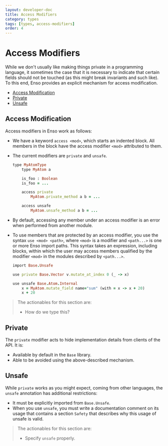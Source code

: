 ```yaml
---
layout: developer-doc
title: Access Modifiers
category: types
tags: [types, access-modifiers]
order: 4
---
```


# Access Modifiers
While we don't usually like making things private in a programming language, it
sometimes the case that it is necessary to indicate that certain fields should
not be touched (as this might break invariants and such like). To this end, Enso
provides an explicit mechanism for access modification.

<!-- MarkdownTOC levels="2,3" autolink="true" -->

- [Access Modification](#access-modification)
- [Private](#private)
- [Unsafe](#unsafe)

<!-- /MarkdownTOC -->

## Access Modification
Access modifiers in Enso work as follows:

- We have a keyword `access <mod>`, which starts an indented block. All members
  in the block have the access modifier `<mod>` attributed to them.
- The current modifiers are `private` and `unsafe`.

  ```ruby
  type MyAtomType
      type MyAtom a

      is_foo : Boolean
      is_foo = ...

      access private
          MyAtom.private_method a b = ...

      access unsafe
          MyAtom.unsafe_method a b = ...
  ```

- By default, accessing any member under an access modifier is an error when
  performed from another module.
- To use members that are protected by an access modifier, you use the syntax
  `use <mod> <path>`, where `<mod>` is a modifier and `<path...>` is one or more
  Enso import paths. This syntax takes an expression, including blocks, within
  which the user may access members qualified by the modifier `<mod>` in the
  modules described by `<path...>`.

  ```ruby
  import Base.Unsafe

  use private Base.Vector v.mutate_at_index 0 (_ -> x)

  use unsafe Base.Atom.Internal
      x = MyAtom.mutate_field name="sum" (with = x -> x + 20)
      x + 20
  ```

> The actionables for this section are:
>
> - How do we type this?

## Private
The `private` modifier acts to hide implementation details from clients of the
API. It is:

- Available by default in the `Base` library.
- Able to be avoided using the above-described mechanism.

## Unsafe
While `private` works as you might expect, coming from other languages, the
`unsafe` annotation has additional restrictions:

- It must be explicitly imported from `Base.Unsafe`.
- When you use `unsafe`, you must write a documentation comment on its usage
  that contains a section `Safety` that describes why this usage of unsafe is
  valid.

> The actionables for this section are:
>
> - Specify `unsafe` properly.
